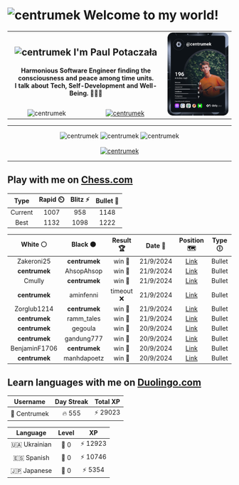<h1>
  <img
    src="https://emojis.slackmojis.com/emojis/images/1531849430/4246/blob-sunglasses.gif"
    width="30"
    alt="centrumek"
  />
  Welcome to my world!
</h1>

<table>
  <tbody>
    <tr>
      <td align="center" width="70%" colspan="2">
        <h2>
          <img
            src="https://raw.githubusercontent.com/MartinHeinz/MartinHeinz/master/wave.gif"
            width="30px"
            alt="centrumek"
          />
          I'm Paul Potaczała
        </h2>
        <h4>
          Harmonious Software Engineer finding the consciousness and peace among time units.
          <br/>
          I talk about Tech, Self-Development and Well-Being. 🌿🧘🚀
        </h4>
      </td>
      <td width="30%" rowspan="2">
        <a href="https://app.daily.dev/centrumek">
          <img
            src="./devcard.svg"
            alt="centrumek"
          />
        </a>
      </td>
    </tr>
    <tr align="center">
      <td>
        <img
          src="https://komarev.com/ghpvc/?username=centrumek&label=visitors&color=0e75b6&style=flat"
          alt="centrumek"
        >
      </td>
      <td>
        <a href="https://stackoverflow.com/users/14496012/centrumek">
          <img
            src="https://stackoverflow.com/users/flair/14496012.png?theme=dark"
            alt="centrumek"
          >
        </a>
      </td>
    </tr>
  </tbody>
</table>

---
<div align="center">
  <img 
    src="https://github-readme-stats.vercel.app/api?username=centrumek&show_icons=true&count_private=true&theme=dark&hide_border=true&hide=issues,contribs&bg_color=00000000"
    alt="centrumek"
  />
  <img
    src="https://github-readme-stats.vercel.app/api/top-langs/?username=centrumek&layout=compact&hide_border=true&theme=dark&bg_color=00000000&langs_count=6&exclude_repo=air-statistic-app"
    alt="centrumek"
  />
  <img 
    src="https://github-readme-streak-stats.herokuapp.com?user=centrumek&theme=dark&hide_border=true&background=FFFFFF00"
    alt="centrumek"
  />
  <br/>
  <br/>
  <a href="https://www.buymeacoffee.com/centrumek">
    <img
      src="https://cdn.buymeacoffee.com/buttons/v2/default-orange.png"
      height="50"
      width="210"
      alt="centrumek"
    />
  </a>
</div>

---

## Play with me on [Chess.com](https://www.chess.com/member/centrumek)

<div align="center">
<!--START_SECTION:chessStats-->
<!-- Automatically generated with https://github.com/Balastrong/chess-stats-action -->

| Type | Rapid ⏲️ | Blitz ⚡ | Bullet 🔫 |
|:---:|:---:|:---:|:---:|
| Current | 1007 | 958 | 1148 |
| Best | 1132 | 1098 | 1222 |

| White ⚪ | Black ⚫ | Result 🏆 | Date 📅 | Position 🗺️ | Type 🕕 |
|:---:|:---:|:---:|:---:|:---:|:---:|
| Zakeroni25 | **centrumek** | win 🥇 | 21/9/2024 | <a href="http://www.ee.unb.ca/cgi-bin/tervo/fen.pl?select=r7/4k3/p1pNp3/2Pn4/PPBP4/8/5PP1/4RK2 w - -">Link</a> | Bullet |
| **centrumek** | AhsopAhsop | win 🥇 | 21/9/2024 | <a href="http://www.ee.unb.ca/cgi-bin/tervo/fen.pl?select=3Q1k2/4npp1/3bp3/7p/3PpP1P/4P1P1/4K2R/8 b - -">Link</a> | Bullet |
| Cmully | **centrumek** | win 🥇 | 21/9/2024 | <a href="http://www.ee.unb.ca/cgi-bin/tervo/fen.pl?select=3k1r2/8/1p1p4/pPpPb3/2P1P2P/1P3qPQ/6BK/8 w - -">Link</a> | Bullet |
| **centrumek** | aminfenni | timeout ❌ | 21/9/2024 | <a href="http://www.ee.unb.ca/cgi-bin/tervo/fen.pl?select=8/8/1p6/2k5/2p5/p7/1K6/8 w - -">Link</a> | Bullet |
| Zorglub1214 | **centrumek** | win 🥇 | 21/9/2024 | <a href="http://www.ee.unb.ca/cgi-bin/tervo/fen.pl?select=2r5/pk6/1p6/6R1/8/4P3/PP4PP/2K5 w - -">Link</a> | Bullet |
| **centrumek** | ramm_tales | win 🥇 | 21/9/2024 | <a href="http://www.ee.unb.ca/cgi-bin/tervo/fen.pl?select=5R2/2p1kQ1p/1p4p1/pP1PN3/P1P5/6NP/8/R5K1 b - -">Link</a> | Bullet |
| **centrumek** | gegoula | win 🥇 | 20/9/2024 | <a href="http://www.ee.unb.ca/cgi-bin/tervo/fen.pl?select=1k6/1p1r2Q1/p1Np4/8/1P2B1p1/P5P1/7P/3R2K1 b - -">Link</a> | Bullet |
| **centrumek** | gandung777 | win 🥇 | 20/9/2024 | <a href="http://www.ee.unb.ca/cgi-bin/tervo/fen.pl?select=r4rk1/p4pp1/1p1p1b1p/1Pp1p3/P1P1P2P/2BPKB2/8/RN5R b - -">Link</a> | Bullet |
| BenjaminF1706 | **centrumek** | win 🥇 | 20/9/2024 | <a href="http://www.ee.unb.ca/cgi-bin/tervo/fen.pl?select=6n1/1b6/1B4k1/p2r1p2/1bp5/5PK1/PP6/8 w - -">Link</a> | Bullet |
| **centrumek** | manhdapoetz | win 🥇 | 20/9/2024 | <a href="http://www.ee.unb.ca/cgi-bin/tervo/fen.pl?select=8/8/Q2R4/1p1P4/2PpB3/3Pk2P/7K/8 b - -">Link</a> | Bullet |

<!--END_SECTION:chessStats-->
</div>

## Learn languages with me on [Duolingo.com](https://www.duolingo.com/profile/Centrumek)

<div align="center">
<!--START_SECTION:duolingoStats-->
<!-- Automatically generated with https://github.com/centrumek/duolingo-readme-stats-->

| Username | Day Streak | Total XP |
|:---:|:---:|:---:|
| 👤 Centrumek | 🔥 555 | ⚡ 29023 |

| Language | Level | XP |
|:---:|:---:|:---:|
| 🇺🇦 Ukrainian | 👑 0 | ⚡ 12923 |
| 🇪🇸 Spanish | 👑 0 | ⚡ 10746 |
| 🇯🇵 Japanese | 👑 0 | ⚡ 5354 |

<!--END_SECTION:duolingoStats-->
</div>
<!--
**centrumek/centrumek** is a ✨ _special_ ✨ repository because its `README.md` (this file) appears on your GitHub profile.

Here are some ideas to get you started:

- 🔭 I’m currently working on ...
- 🌱 I’m currently learning ...
- 👯 I’m looking to collaborate on ...
- 🤔 I’m looking for help with ...
- 💬 Ask me about ...
- 📫 How to reach me: ...
- 😄 Pronouns: ...
- ⚡ Fun fact: ...
-->
